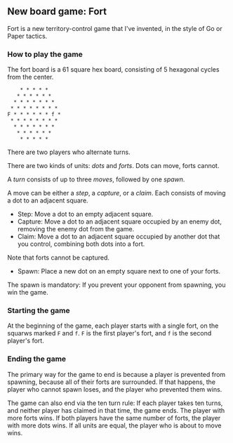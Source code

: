 ## New board game: Fort

Fort is a new territory-control game that I've invented, in the style of Go or Paper tactics.

### How to play the game

The fort board is a 61 square hex board, consisting of 5 hexagonal cycles from the center.

        * * * * *
       * * * * * *
      * * * * * * *
     * * * * * * * *
    F * * * * * * f *
     * * * * * * * *
      * * * * * * *
       * * * * * *
        * * * * *

There are two players who alternate turns.

There are two kinds of units: *dots* and *forts*. Dots can move, forts cannot.

A *turn* consists of up to three *moves*, followed by one *spawn*.

A move can be either a *step*, a *capture*, or a *claim*.
Each consists of moving a dot to an adjacent square.

* Step: Move a dot to an empty adjacent square.
* Capture: Move a dot to an adjacent square occupied by an enemy dot, removing the enemy dot from the game.
* Claim: Move a dot to an adjacent square occupied by another dot that you control,
combining both dots into a fort.

Note that forts cannot be captured.

* Spawn: Place a new dot on an empty square next to one of your forts.

The spawn is mandatory: If you prevent your opponent from spawning, you win the game.

### Starting the game

At the beginning of the game, each player starts with a single fort, on the squarws marked
`F` and `f`. `F` is the first player's fort, and `f` is the second player's fort.

### Ending the game

The primary way for the game to end is because a player is prevented from spawning,
because all of their forts are surrounded.
If that happens, the player who cannot spawn loses, and the player who prevented them wins.

The game can also end via the ten turn rule:
If each player takes ten turns, and neither player has claimed in that time, the game ends.
The player with more forts wins.
If both players have the same number of forts,
the player with more dots wins.
If all units are equal, the player who is about to move wins.
